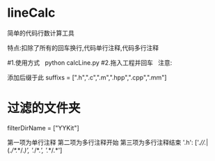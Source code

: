 # lineCalc
简单的代码行数计算工具

特点:扣除了所有的回车换行,代码单行注释,代码多行注释

#1.使用方式
    python calcLine.py
#2.拖入工程并回车
   
注意:

添加后缀于此
suffixs = [".h",".c",".m",".hpp",".cpp",".mm"] 

# 过滤的文件夹
filterDirName = ["YYKit"]

第一项为单行注释
第二项为多行注释开始
第三项为多行注释结束
'.h': ['.*//.*|(.*/\*.*\*/.*)', '.*/\*.*', '.*\*/.*']
